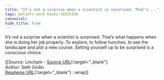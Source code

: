 ```yaml
---
title: "It’s not a surprise when a scientist is surprised. That’s ..."
tags: beliefs work books-10325338
canonical: 
hide_title: true
---
```


It’s not a surprise when a scientist is surprised. That’s what happens when she is doing her job properly. To explore, to follow hunches, to see the landscape and plot a new course. Setting yourself up to be surprised is a conscious choice.


[[_Source_: Linchpin - [Source URL](){:target="_blank"}<br>
_Author_: Seth Godin<br>
[Readwise URL](https://readwise.io/open/210672372){:target="_blank"}
::wrap]]